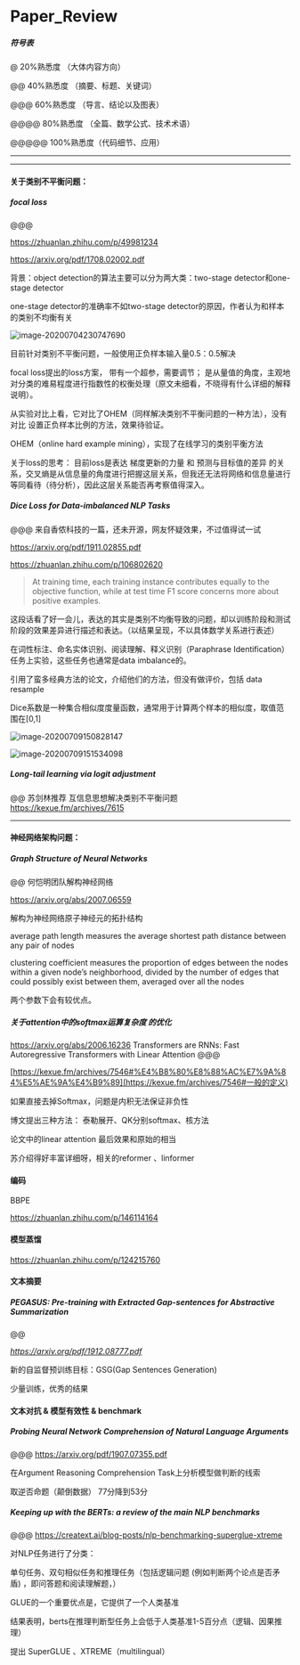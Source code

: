 # Paper_Review

##### 符号表

@ 	20%熟悉度 （大体内容方向）

@@ 	  40%熟悉度 （摘要、标题、关键词）

@@@		60%熟悉度 （导言、结论以及图表）

@@@@ 		80%熟悉度 （全篇、数学公式、技术术语）

@@@@@		100%熟悉度（代码细节、应用）

------







------

#### 关于类别不平衡问题：

##### focal loss

@@@

https://zhuanlan.zhihu.com/p/49981234

https://arxiv.org/pdf/1708.02002.pdf

背景：object detection的算法主要可以分为两大类：two-stage detector和one-stage detector

one-stage detector的准确率不如two-stage detector的原因，作者认为和样本的类别不均衡有关



![image-20200704230747690](C:\Users\Administrator\AppData\Roaming\Typora\typora-user-images\image-20200704230747690.png)

目前针对类别不平衡问题，一般使用正负样本输入量0.5：0.5解决

focal loss提出的loss方案， 带有一个超参，需要调节； 是从量值的角度，主观地对分类的难易程度进行指数性的权衡处理（原文未细看，不晓得有什么详细的解释说明）。

从实验对比上看，它对比了OHEM（同样解决类别不平衡问题的一种方法），没有对比 设置正负样本比例的方法，效果待验证。

OHEM（online hard example mining），实现了在线学习的类别平衡方法

关于loss的思考： 目前loss是表达  梯度更新的力量 和 预测与目标值的差异 的关系，交叉熵是从信息量的角度进行把握这层关系，但我还无法将网络和信息量进行等同看待（待分析），因此这层关系能否再考察值得深入。





##### Dice Loss for Data-imbalanced NLP Tasks

@@@       来自香侬科技的一篇，还未开源，网友怀疑效果，不过值得试一试

https://arxiv.org/pdf/1911.02855.pdf

https://zhuanlan.zhihu.com/p/106802620

> At training time, each training instance contributes equally to the objective function, while at test time F1 score concerns more about positive examples.

这段话看了好一会儿，表达的其实是类别不均衡导致的问题，却以训练阶段和测试阶段的效果差异进行描述和表达。（以结果呈现，不以具体数学关系进行表述）

在词性标注、命名实体识别、阅读理解、释义识别（Paraphrase Identification） 任务上实验，这些任务也通常是data imbalance的。

引用了蛮多经典方法的论文，介绍他们的方法，但没有做评价，包括  data resample

Dice系数是一种集合相似度度量函数，通常用于计算两个样本的相似度，取值范围在[0,1]

![image-20200709150828147](C:\Users\Administrator\AppData\Roaming\Typora\typora-user-images\image-20200709150828147.png)

![image-20200709151534098](C:\Users\Administrator\AppData\Roaming\Typora\typora-user-images\image-20200709151534098.png)





##### Long-tail learning via logit adjustment

@@  苏剑林推荐   互信息思想解决类别不平衡问题  https://kexue.fm/archives/7615







------

#### 神经网络架构问题：

##### Graph Structure of Neural Networks 

@@		何恺明团队解构神经网络

 https://arxiv.org/abs/2007.06559

解构为神经网络原子神经元的拓扑结构

 average path length measures the average shortest path distance between any pair of nodes

clustering coefficient measures the proportion of edges between the nodes within a given node’s neighborhood, divided by the number of edges that could possibly exist between them, averaged over all the nodes

两个参数下会有较优点。



##### 关于attention中的softmax运算复杂度 的优化

https://arxiv.org/abs/2006.16236  Transformers are RNNs: Fast Autoregressive Transformers with Linear Attention  @@@

[https://kexue.fm/archives/7546#%E4%B8%80%E8%88%AC%E7%9A%84%E5%AE%9A%E4%B9%89](https://kexue.fm/archives/7546#一般的定义)

如果直接去掉Softmax，问题是内积无法保证非负性

博文提出三种方法： 泰勒展开、QK分别softmax、核方法

论文中的linear attention 最后效果和原始的相当

苏介绍得好丰富详细呀，相关的reformer 、linformer



#### 编码

BBPE

https://zhuanlan.zhihu.com/p/146114164



#### 模型蒸馏

https://zhuanlan.zhihu.com/p/124215760

 

#### 文本摘要

##### PEGASUS: Pre-training with Extracted Gap-sentences for Abstractive Summarization

@@

*https://arxiv.org/pdf/1912.08777.pdf*

新的自监督预训练目标：GSG(Gap Sentences Generation)

少量训练，优秀的结果





#### 文本对抗 & 模型有效性 & benchmark

##### Probing Neural Network Comprehension of Natural Language Arguments

@@@  https://arxiv.org/pdf/1907.07355.pdf

在Argument Reasoning Comprehension Task上分析模型做判断的线索

取逆否命题（颠倒数据） 77分降到53分



##### Keeping up with the BERTs: a review of the main NLP benchmarks

@@@   https://creatext.ai/blog-posts/nlp-benchmarking-superglue-xtreme

对NLP任务进行了分类：

单句任务、双句相似任务和推理任务（包括逻辑问题 (例如判断两个论点是否矛盾) ，即问答题和阅读理解题，）

GLUE的一个重要优点是，它提供了一个人类基准

结果表明，berts在推理判断型任务上会低于人类基准1-5百分点（逻辑、因果推理）

提出 SuperGLUE 、XTREME（multilingual）